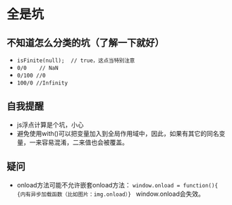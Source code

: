 # 全是坑
## 不知道怎么分类的坑（了解一下就好）
* `isFinite(null);  // true，这点当特别注意`
* `0/0    // NaN`
* `0/100 //0`
* `100/0 //Infinity`

## 自我提醒
* js浮点计算是个坑，小心
* 避免使用with()可以把变量加入到全局作用域中，因此，如果有其它的同名变量，一来容易混淆，二来值也会被覆盖。

## 疑问
* onload方法可能不允许嵌套onload方法：
`window.onload = function(){
   {内有异步加载函数（比如图片：img.onload）}
`
window.onload会失效。
